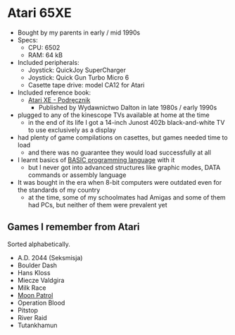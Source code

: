 # Atari 65XE

- Bought by my parents in early / mid 1990s
- Specs:
  - CPU: 6502
  - RAM: 64 kB
- Included peripherals:
  - Joystick: QuickJoy SuperCharger
  - Joystick: Quick Gun Turbo Micro 6
  - Casette tape drive: model CA12 for Atari
- Included reference book:
  - [Atari XE - Podręcznik](https://masto.ai/@lukem/109672504062275143)
    - Published by Wydawnictwo Dalton in late 1980s / early 1990s
- plugged to any of the kinescope TVs available at home at the time
  - in the end of its life I got a 14-inch Junost 402b black-and-white TV to use exclusively as a display
- had plenty of game compilations on casettes, but games needed time to load
  - and there was no guarantee they would load successfully at all
- I learnt basics of [BASIC programming language](../computer-languages/atari-basic) with it
  - but I never got into advanced structures like graphic modes, DATA commands or assembly language
- It was bought in the era when 8-bit computers were outdated even for the standards of my country
  - at the time, some of my schoolmates had Amigas and some of them had PCs, but neither of them were prevalent yet

## Games I remember from Atari

Sorted alphabetically.

- A.D. 2044 (Seksmisja)
- Boulder Dash
- Hans Kloss
- Miecze Valdgira
- Milk Race
- [Moon Patrol](../video-games/moon-patrol.md)
- Operation Blood
- Pitstop
- River Raid
- Tutankhamun
